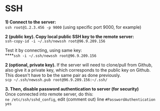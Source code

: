 # SSH

**1\) Connect to the server:**  
`ssh root@1.2.3.456 -p 9000` \(using specific port 9000, for example\)  
  
**2 \(public key\). Copy local public SSH key to the remote server:**  
`ssh-copy-id -i ~/.ssh/newssh root@96.9.209.156`    
  
Test it by connecting, using same key:  
****`ssh -i ~/.ssh/newssh root@96.9.209.156`  

**2 \(optional, private key\).** If the server will need to clone/pull from Github, also give it a private key, which corresponds to the public key on Github. This doesn't have to be the same pair as done previously.  
`scp ~/.ssh/newssh.pub root@96.9.209.156:~/.ssh/` 

**3. Then, disable password authentication to server \(for security\)**  
Once connected into remote server, do this:  
`ne /etc/ssh/sshd_config`, edit \(comment out\) line `#PasswordAuthentication yes`  



